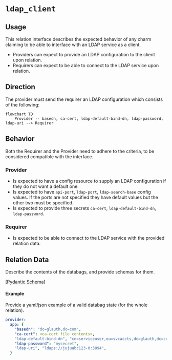 # `ldap_client`

## Usage

This relation interface describes the expected behavior of any charm claiming to be able to interface with an LDAP service as a client.

- Providers can expect to provide an LDAP configuration to the client upon relation.
- Requirers can expect to be able to connect to the LDAP service upon relation.

## Direction

The provider must send the requirer an LDAP configuration which consists of the following:

```mermaid
flowchart TD
    Provider -- basedn, ca-cert, ldap-default-bind-dn, ldap-password, ldap-uri --> Requirer
```

## Behavior

Both the Requirer and the Provider need to adhere to the criteria, to be considered compatible with the interface.

### Provider

- Is expected to have a config resource to supply an LDAP configuration if they do not want a default one.
- Is expected to have `api-port`, `ldap-port`, `ldap-search-base` config values. If the ports are not specified they have default values but the other two must be specified. 
- Is expected to provide three secrets `ca-cert`, `ldap-default-bind-dn`, `ldap-password`.

### Requirer

- Is expected to be able to connect to the LDAP service with the provided relation data.

## Relation Data

Describe the contents of the databags, and provide schemas for them.

[\[Pydantic Schema\]](./schema.py)

#### Example
Provide a yaml/json example of a valid databag state (for the whole relation).
```yaml
provider:
  app: {
    "basedn": "dc=glauth,dc=com",
    "ca-cert": <ca-cert file contents>,
    "ldap-default-bind-dn", "cn=serviceuser,ou=svcaccts,dc=glauth,dc=com",
    "ldap-password": "mysecret",
    "ldap-uri", "ldaps://jujuabc123-0:3894",
  }
```